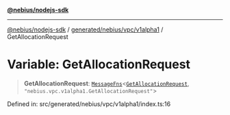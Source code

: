 [**@nebius/nodejs-sdk**](../../../../../README.md)

***

[@nebius/nodejs-sdk](../../../../../README.md) / [generated/nebius/vpc/v1alpha1](../README.md) / GetAllocationRequest

# Variable: GetAllocationRequest

> **GetAllocationRequest**: [`MessageFns`](../../../../../runtime/protos/core/interfaces/MessageFns.md)\<[`GetAllocationRequest`](../interfaces/GetAllocationRequest.md), `"nebius.vpc.v1alpha1.GetAllocationRequest"`\>

Defined in: src/generated/nebius/vpc/v1alpha1/index.ts:16
